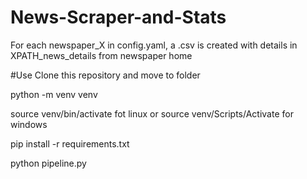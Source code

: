 # News-Scraper-and-Stats

For each newspaper_X in config.yaml, a .csv is created with details in XPATH_news_details from newspaper home 

#Use
  Clone this repository and move to folder
  
  python -m venv venv
  
  source venv/bin/activate  fot linux or source venv/Scripts/Activate for windows
  
  pip install -r requirements.txt
  
  python pipeline.py
